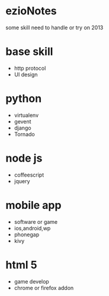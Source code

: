 ezioNotes
=========

some skill need to handle or try on  2013

# base skill
* http protocol
* UI design

# python
* virtualenv
* gevent
* django
* Tornado

# node js
* coffeescript
* jquery

# mobile app
* software or game
* ios,android,wp
* phonegap
* kivy

# html 5
* game develop
* chrome or firefox addon



